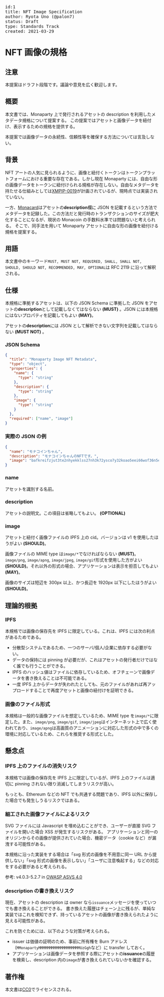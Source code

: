 <pre>
id:1 
title: NFT Image Specification
author: Ryota Uno (@palon7)
status: Draft
type: Standards Track
created: 2021-03-29
</pre>

# NFT 画像の規格

## 注意

本提案はドラフト段階です。議論や意見を広く歓迎します。

## 概要

本文書では、Monaparty 上で発行されるアセットの description を利用したメタデータ規格について提案する。
この提案ではアセットと画像データを紐付け、表示するための規格を提供する。

本提案では画像データの永続性、信頼性等を確保する方法については言及しない。

## 背景

NFT アートの人気に見られるように、画像と紐付くトークンはトークンプラットフォームにおける重要な存在である。しかし現在 Monaparty には、自由な形の画像データをトークンに紐付けられる規格が存在しない。自由なメタデータを持たせる仕組みとしては[XMPIP-0019](https://github.com/monaparty/XMPIP/blob/master/XMPIP-0019.md)が計画されているが、現時点では実装されていない。

一方、[Monacard](https://card.mona.jp/)はアセットの**description**欄に JSON を記載するという方法でメタデータを記録した。この方法だと発行時のトランザクションのサイズが肥大化することになるが、現状の Monacoin の手数料水準では問題ないと考えられる。
そこで、同手法を用いて Monaparty アセットに自由な形の画像を紐付ける規格を提案する。

## 用語

本文書中のキーワード`MUST, MUST NOT, REQUIRED, SHALL, SHALL NOT, SHOULD, SHOULD NOT, RECOMMENDED, MAY, OPTIONAL`は RFC 2119 に沿って解釈される。

## 仕様

本規格に準拠するアセットは、以下の JSON Schema に準拠した JSON をアセットの**description**として記載しなくてはならない **(MUST)** 。JSON には本規格にはないプロパティを記載してもよい **(MAY)**。

アセットの**description**には JSON として解析できない文字列を記載してはならない **(MUST NOT)** 。

### JSON Schema

```json
{
  "title": "Monaparty Image NFT Metadata",
  "type": "object",
  "properties": {
    "name": {
      "type": "string"
    },
    "description": {
      "type": "string"
    },
    "image": {
      "type": "string"
    }
  },
  "required": ["name", "image"]
}
```

### 実際の JSON の例

```json
{
  "name": "モナコインちゃん",
  "description": "モナコインちゃんのNFTです。",
  "image": "bafkreifzjut3te2nhyekklss27nh3k72ysco7y32koao5eei66wof36n5e"
}
```

### name

アセットを識別する名前。

### description

アセットの説明文。この項目は省略してもよい。 **(OPTIONAL)**

### image

アセットと紐付く画像ファイルの IPFS 上の cid。バージョンは v1 を使用したほうがよい **(SHOULD)**。

画像ファイルの MIME type は`image/*`でなければならない **(MUST)**。`image/png`, `image/apng`, `image/jpeg`, `image/gif`形式を使用した方がよい **(SHOULD)**。それ以外の形式の場合、アプリケーションは表示を拒否してもよい **(MAY)**。

画像のサイズは短辺を 300px 以上、かつ長辺を 1920px 以下にしたほうがよい **(SHOULD)**。

## 理論的根拠

### IPFS

本規格では画像の保存先を IPFS に限定している。これは、IPFS には次の利点があるためである。

- 分散型システムであるため、一つのサーバ/個人/企業に依存する必要がない。
- データの保持には pinning が必要だが、これはアセットの発行者だけではなく誰でも行うことができる。
- IPFS のハッシュ値はファイルに依存しているため、オフチェーンで画像データを書き換えることは不可能である。
- 一度 IPFS 上からデータが失われたとしても、元のファイルがあれば再アップロードすることで再度アセットと画像の紐付けを証明できる。

### 画像のファイル形式

本規格は一般的な画像ファイルを想定しているため、MIME type を`image/*`に限定した。また、`image/png`, `image/gif`, `image/jpeg`はインターネット上で広く使われており、`image/apng`は高画質のアニメーションに対応した形式の中で多くの環境に対応しているため、これらを推奨する形式とした。

## 懸念点

### IPFS 上のファイルの消失リスク

本規格では画像の保存先を IPFS 上に限定しているが、IPFS 上のファイルは適切に pinning されない限り消滅してしまうリスクが高い。

もっとも、Ethereum などの NFT でも共通する問題であり、IPFS 以外に保存した場合でも発生しうるリスクではある。

### 細工された画像ファイルによるリスク

SVG ファイルには Javascript を埋め込むことができ、ユーザーが直接 SVG ファイルを開いた場合 XSS が発生するリスクがある。
アプリケーションと同一のオリジンからその画像が提供されていた場合、機密データ（cookie など）が漏洩する可能性がある。

本規格に沿った実装をする場合は「svg 形式の画像を不用意に同一 URL から提供しない」「svg 形式の画像を表示しない」「ユーザに注意喚起する」などの対応をする必要があると考えられる。

参考: v4.0.3-5.2.7 in [OWASP ASVS 4.0](https://github.com/OWASP/ASVS/blob/v4.0.3/4.0/en/0x13-V5-Validation-Sanitization-Encoding.md)

### description の書き換えリスク

現在、アセットの description は owner なら`issuance`メッセージを使っていつでも書き換えることができる。
書き換えた履歴はチェーン上に残るが、単純な実装ではこれを検知できず、持っているアセットの画像が書き換えられたように見える可能性がある。

これを防ぐためには、以下のような対策が考えられる。

- issuer は価値の証明のため、事前に所有権を Burn アドレス（`MMonapartyMMMMMMMMMMMMMMMMMMMUzGgh`など）に transfer しておく。
- アプリケーションは画像データを参照する際にアセットの**issuance**の履歴を検索し、description 内の`image`が書き換えられていないかを確認する。

## 著作権

本文書は[CC0](https://creativecommons.org/publicdomain/zero/1.0/)でライセンスされる。
